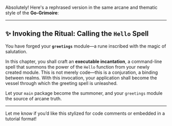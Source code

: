 Absolutely! Here's a rephrased version in the same arcane and thematic style of the **Go-Grimoire**:

---

## ✨ Invoking the Ritual: Calling the `Hello` Spell

You have forged your **`greetings`** module—a rune inscribed with the magic of salutation.

In this chapter, you shall craft an **executable incantation**, a command-line spell that summons the power of the `Hello` function from your newly created module. This is not merely code—this is a conjuration, a binding between realms. With this invocation, your application shall become the vessel through which the greeting spell is unleashed.

Let your `main` package become the summoner, and your `greetings` module the source of arcane truth.

---

Let me know if you’d like this stylized for code comments or embedded in a tutorial format!

